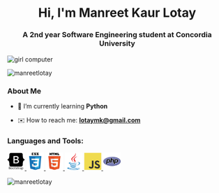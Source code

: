 <h1 align="center">Hi, I'm Manreet Kaur Lotay</h1>
<h3 align="center">A 2nd year Software Engineering student at Concordia University</h3>
<img align="center" alt="girl computer" width="400" height="200" src="https://media.tenor.com/oRpvVCFlpNMAAAAC/crt-anime.gif">

<p align="left"> <img src="https://komarev.com/ghpvc/?username=manreetlotay&label=Profile%20views&color=0e75b6&style=flat" alt="manreetlotay" /> </p>

<h3 align="left">About Me</h3>

- 🌱 I’m currently learning **Python**

- ✉️ How to reach me: **lotaymk@gmail.com**

<h3 align="left">Languages and Tools:</h3>
<p align="left"> <a href="https://getbootstrap.com" target="_blank" rel="noreferrer"> <img src="https://raw.githubusercontent.com/devicons/devicon/master/icons/bootstrap/bootstrap-plain-wordmark.svg" alt="bootstrap" width="40" height="40"/> </a> <a href="https://www.w3schools.com/css/" target="_blank" rel="noreferrer"> <img src="https://raw.githubusercontent.com/devicons/devicon/master/icons/css3/css3-original-wordmark.svg" alt="css3" width="40" height="40"/> </a> <a href="https://www.w3.org/html/" target="_blank" rel="noreferrer"> <img src="https://raw.githubusercontent.com/devicons/devicon/master/icons/html5/html5-original-wordmark.svg" alt="html5" width="40" height="40"/> </a> <a href="https://www.java.com" target="_blank" rel="noreferrer"> <img src="https://raw.githubusercontent.com/devicons/devicon/master/icons/java/java-original.svg" alt="java" width="40" height="40"/> </a> <a href="https://developer.mozilla.org/en-US/docs/Web/JavaScript" target="_blank" rel="noreferrer"> <img src="https://raw.githubusercontent.com/devicons/devicon/master/icons/javascript/javascript-original.svg" alt="javascript" width="40" height="40"/> </a> <a href="https://www.php.net" target="_blank" rel="noreferrer"> <img src="https://raw.githubusercontent.com/devicons/devicon/master/icons/php/php-original.svg" alt="php" width="40" height="40"/> </a> <a href="https://reactjs.org/" target="_blank" rel="noreferrer"> </a> </p>

<p><img align="center" src="https://github-readme-stats.vercel.app/api/top-langs?username=manreetlotay&show_icons=true&locale=en&layout=compact" alt="manreetlotay" /></p>
